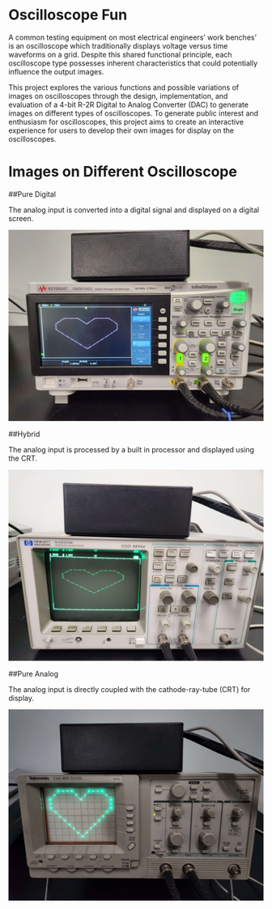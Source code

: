 # Oscilloscope Fun
A common testing equipment on most electrical engineers’ work benches’ is an oscilloscope which traditionally displays voltage versus time waveforms on a grid. Despite this shared functional principle, each oscilloscope type possesses inherent characteristics that could potentially influence the output images. 

This project explores the various functions and possible variations of images on oscilloscopes through the design, implementation, and evaluation of a 4-bit R-2R Digital to Analog Converter (DAC) to generate images on different types of oscilloscopes. To generate public interest and enthusiasm for oscilloscopes, this project aims to create an interactive experience for users to develop their own images for display on the oscilloscopes.


# Images on Different Oscilloscope

##Pure Digital

The analog input is converted into a digital signal and displayed on a digital screen.

![KeysightHeart](https://github.com/PaggieZ/EE-Emerge-2023-OscilloscopeFun/blob/main/pictures/KeysightHeart.jpg?raw=true)

##Hybrid

The analog input is processed by a built in processor and displayed using the CRT.

![HPHeart](https://github.com/PaggieZ/EE-Emerge-2023-OscilloscopeFun/blob/main/pictures/HPHeart.jpg?raw=true)

##Pure Analog

The analog input is directly coupled with the cathode-ray-tube (CRT) for display.

![TekHeart](https://github.com/PaggieZ/EE-Emerge-2023-OscilloscopeFun/blob/main/pictures/TekHeart.jpg?raw=true)




